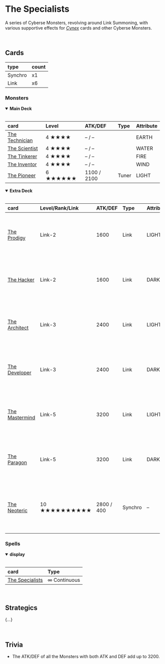# The Specialists

A series of Cyberse Monsters, revolving around Link Summoning, with various supportive effects for [*Cynex*](Cynex.md) cards and other Cyberse Monsters.


<br>


## Cards

| type | count |
| :--- | :---- |
| Synchro | x1 |
| Link    | x6 |

### Monsters

<details open>
  <summary> <b> Main Deck </b> </summary> <br>

| card | Level | ATK/DEF | Type | Attribute |
| :--- | :---- | :------ | :--- | :-------- |
| [The Technician](../cards/monsters/standard/The%Technician.md) | 4 ★★★★ | – / – | | EARTH |
| [The Scientist](../cards/monsters/standard/The%Scientist.md) | 4 ★★★★ | – / – | | WATER |
| [The Tinkerer](../cards/monsters/standard/The%Tinkerer.md) | 4 ★★★★ | – / – | | FIRE |
| [The Inventor](../cards/monsters/standard/The%Inventor.md) | 4 ★★★★ | – / – | | WIND |
| [The Pioneer](../cards/monsters/standard/The%Pioneer.md) | 6 ★★★★★★ | 1100 / 2100 | Tuner | LIGHT |

</details>

<details open>
  <summary> <b> Extra Deck </b> </summary> <br>

| card | Level/Rank/Link | ATK/DEF | Type | Attribute | material |
| :--- | :-------------- | :------ | :--- | :-------- | :------- |
| [The Prodigy](../cards/monsters/link/The%20Prodigy.md) | Link-2 | 1600 | Link | LIGHT | 2 Cyberse Effect Monsters with different Attributes |
| [The Hacker](../cards/monsters/link/The%20PHacker.md) | Link-2 | 1600 | Link | DARK | 2 Cyberse Effect Monsters with different Attributes |
| [The Architect](../cards/monsters/link/The%20Architect.md) | Link-3 | 2400 | Link | LIGHT | 2+ Cyberse Effect Monsters with different Attributes |
| [The Developer](../cards/monsters/link/The%20Architect.md) | Link-3 | 2400 | Link | DARK | 2+ Cyberse Effect Monsters with different Attributes |
| [The Mastermind](../cards/monsters/link/The%20Mastermind.md) | Link-5 | 3200 | Link | LIGHT | 2+ Cyberse Monsters, including a LIGHT Link Monster |
| [The Paragon](../cards/monsters/link/The%20Paragon.md) | Link-5 | 3200 | Link | DARK | 2+ Cyberse Monsters, including a DARK Link Monster |
| [The Neoteric](../cards/monsters/synchro/The%20Neoteric.md) | 10 ★★★★★★★★★★ | 2800 / 400 | Synchro | – | 1 Cyberse Tuner Monster + 1+ non-Tuner Monsters |

</details>

### Spells

<details open>
  <summary> <b> display </b> </summary> <br>

| card | Type |
| :--- | :--- |
| [The Specialists](../cards/spells/–/–.md) | ∞ Continuous |

</details>


<br>


## Strategics

{...}


<br>


## Trivia

- The ATK/DEF of all the Monsters with both ATK and DEF add up to 3200.
